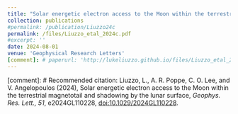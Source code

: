 ```yaml
---
title: "Solar energetic electron access to the Moon within the terrestrial magnetotail and shadowing by the lunar surface"
collection: publications
#permalink: /publication/Liuzzo24c
permalink: /files/Liuzzo_etal_2024c.pdf
#excerpt: ''
date: 2024-08-01
venue: 'Geophysical Research Letters'
[comment]: # paperurl: 'http://lukeliuzzo.github.io/files/Liuzzo_etal_2024c.pdf'
---
```


[comment]: # Recommended citation: Liuzzo, L., A. R. Poppe, C. O. Lee, and V.  Angelopoulos (2024), Solar energetic electron access to the Moon within the terrestrial magnetotail and shadowing by the lunar surface, <i>Geophys. Res. Lett., 51</i>, e2024GL110228, [doi:10.1029/2024GL110228](https://doi.org/10.1029/2024GL110228).
